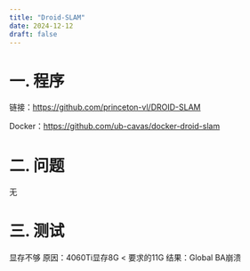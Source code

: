 ```yaml
---
title: "Droid-SLAM"
date: 2024-12-12
draft: false
---
```


# 一. 程序

链接：<https://github.com/princeton-vl/DROID-SLAM>

Docker：<https://github.com/ub-cavas/docker-droid-slam>

# 二. 问题

无

# 三. 测试

   显存不够
   原因：4060Ti显存8G < 要求的11G
   结果：Global BA崩溃
